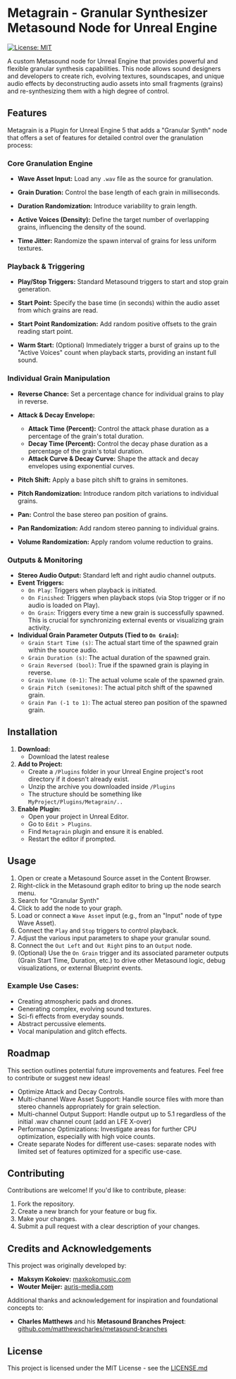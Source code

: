 # Metagrain - Granular Synthesizer Metasound Node for Unreal Engine

[![License: MIT](https://img.shields.io/badge/License-MIT-yellow.svg)](https://opensource.org/licenses/MIT) 

A custom Metasound node for Unreal Engine that provides powerful and flexible granular synthesis capabilities. This node allows sound designers and developers to create rich, evolving textures, soundscapes, and unique audio effects by deconstructing audio assets into small fragments (grains) and re-synthesizing them with a high degree of control.


## Features

Metagrain is a Plugin for Unreal Engine 5 that adds a "Granular Synth" node that offers a set of features for detailed control over the granulation process:

### Core Granulation Engine
* **Wave Asset Input:** Load any `.wav` file as the source for granulation.

* **Grain Duration:** Control the base length of each grain in milliseconds.

* **Duration Randomization:** Introduce variability to grain length.

* **Active Voices (Density):** Define the target number of overlapping grains, influencing the density of the sound.

* **Time Jitter:** Randomize the spawn interval of grains for less uniform textures.


### Playback & Triggering
* **Play/Stop Triggers:** Standard Metasound triggers to start and stop grain generation.

* **Start Point:** Specify the base time (in seconds) within the audio asset from which grains are read.

* **Start Point Randomization:** Add random positive offsets to the grain reading start point.

* **Warm Start:** (Optional) Immediately trigger a burst of grains up to the "Active Voices" count when playback starts, providing an instant full sound.


### Individual Grain Manipulation
* **Reverse Chance:** Set a percentage chance for individual grains to play in reverse.

* **Attack & Decay Envelope:**
    * **Attack Time (Percent):** Control the attack phase duration as a percentage of the grain's total duration.
    * **Decay Time (Percent):** Control the decay phase duration as a percentage of the grain's total duration.
    * **Attack Curve & Decay Curve:** Shape the attack and decay envelopes using exponential curves.

* **Pitch Shift:** Apply a base pitch shift to grains in semitones.

* **Pitch Randomization:** Introduce random pitch variations to individual grains.

* **Pan:** Control the base stereo pan position of grains.

* **Pan Randomization:** Add random stereo panning to individual grains.

* **Volume Randomization:** Apply random volume reduction to grains.


### Outputs & Monitoring
* **Stereo Audio Output:** Standard left and right audio channel outputs.
* **Event Triggers:**
    * `On Play`: Triggers when playback is initiated.
    * `On Finished`: Triggers when playback stops (via Stop trigger or if no audio is loaded on Play).
    * `On Grain`: Triggers every time a new grain is successfully spawned. This is crucial for synchronizing external events or visualizing grain activity.
* **Individual Grain Parameter Outputs (Tied to `On Grain`):**
    * `Grain Start Time (s)`: The actual start time of the spawned grain within the source audio.
    * `Grain Duration (s)`: The actual duration of the spawned grain.
    * `Grain Reversed (bool)`: True if the spawned grain is playing in reverse.
    * `Grain Volume (0-1)`: The actual volume scale of the spawned grain.
    * `Grain Pitch (semitones)`: The actual pitch shift of the spawned grain.
    * `Grain Pan (-1 to 1)`: The actual stereo pan position of the spawned grain.


## Installation

1.  **Download:**
    * Download the latest realese
2.  **Add to Project:**
    * Create a `/Plugins` folder in your Unreal Engine project's root directory if it doesn't already exist.
    * Unzip the archive you downloaded inside `/Plugins`
    * The structure should be something like `MyProject/Plugins/Metagrain/..`
3.  **Enable Plugin:**
    * Open your project in Unreal Editor.
    * Go to `Edit > Plugins`.
    * Find `Metagrain` plugin and ensure it is enabled.
    * Restart the editor if prompted.

## Usage

1.  Open or create a Metasound Source asset in the Content Browser.
2.  Right-click in the Metasound graph editor to bring up the node search menu.
3.  Search for "Granular Synth"
4.  Click to add the node to your graph.
5.  Load or connect a `Wave Asset` input (e.g., from an "Input" node of type Wave Asset).
6.  Connect the `Play` and `Stop` triggers to control playback.
7.  Adjust the various input parameters to shape your granular sound.
8.  Connect the `Out Left` and `Out Right` pins to an `Output` node.
9.  (Optional) Use the `On Grain` trigger and its associated parameter outputs (Grain Start Time, Duration, etc.) to drive other Metasound logic, debug visualizations, or external Blueprint events.

### Example Use Cases:

* Creating atmospheric pads and drones.
* Generating complex, evolving sound textures.
* Sci-fi effects from everyday sounds.
* Abstract percussive elements.
* Vocal manipulation and glitch effects.

## Roadmap

This section outlines potential future improvements and features. Feel free to contribute or suggest new ideas!

* Optimize Attack and Decay Controls.
* Multi-channel Wave Asset Support: Handle source files with more than stereo channels appropriately for grain selection.
* Multi-channel Output Support: Handle output up to 5.1 regardless of the initial .wav channel count (add an LFE X-over) 
* Performance Optimizations: Investigate areas for further CPU optimization, especially with high voice counts.
* Create separate Nodes for different use-cases: separate nodes with limited set of features optimized for a specific use-case.

## Contributing

Contributions are welcome! If you'd like to contribute, please:

1.  Fork the repository.
2.  Create a new branch for your feature or bug fix.
3.  Make your changes.
4.  Submit a pull request with a clear description of your changes.

<!-- Optional: Add a section for Known Issues if any -->

## Credits and Acknowledgements

This project was originally developed by:
* **Maksym Kokoiev:** [maxkokomusic.com](https://maxkokomusic.com/)
* **Wouter Meijer:** [auris-media.com](https://auris-media.com/)

Additional thanks and acknowledgement for inspiration and foundational concepts to:
* **Charles Matthews** and his **Metasound Branches Project**: [github.com/matthewscharles/metasound-branches](https://github.com/matthewscharles/metasound-branches)


## License

This project is licensed under the MIT License - see the [LICENSE.md](LICENSE.md)

